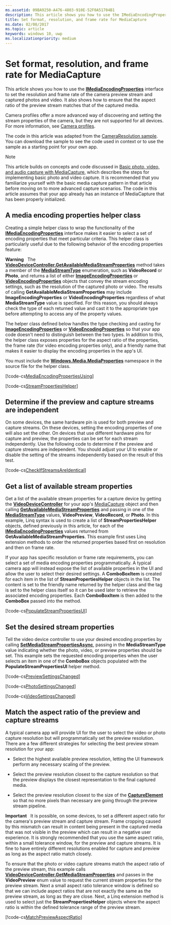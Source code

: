 ```yaml
---
ms.assetid: 09BA9250-A476-4803-910E-52F0A51704B1
description: This article shows you how to use the IMediaEncodingProperties interface to set the resolution and frame rate of the camera preview stream and captured photos and video.
title: Set format, resolution, and frame rate for MediaCapture
ms.date: 02/08/2017
ms.topic: article
keywords: windows 10, uwp
ms.localizationpriority: medium
---
```

# Set format, resolution, and frame rate for MediaCapture



This article shows you how to use the [**IMediaEncodingProperties**](/uwp/api/Windows.Media.MediaProperties.IMediaEncodingProperties) interface to set the resolution and frame rate of the camera preview stream and captured photos and video. It also shows how to ensure that the aspect ratio of the preview stream matches that of the captured media.

Camera profiles offer a more advanced way of discovering and setting the stream properties of the camera, but they are not supported for all devices. For more information, see [Camera profiles](camera-profiles.md).

The code in this article was adapted from the [CameraResolution sample](https://github.com/Microsoft/Windows-universal-samples/tree/master/Samples/CameraResolution). You can download the sample to see the code used in context or to use the sample as a starting point for your own app.

> [!NOTE] 
> This article builds on concepts and code discussed in [Basic photo, video, and audio capture with MediaCapture](basic-photo-video-and-audio-capture-with-MediaCapture.md), which describes the steps for implementing basic photo and video capture. It is recommended that you familiarize yourself with the basic media capture pattern in that article before moving on to more advanced capture scenarios. The code in this article assumes that your app already has an instance of MediaCapture that has been properly initialized.

## A media encoding properties helper class

Creating a simple helper class to wrap the functionality of the [**IMediaEncodingProperties**](/uwp/api/Windows.Media.MediaProperties.IMediaEncodingProperties) interface makes it easier to select a set of encoding properties that meet particular criteria. This helper class is particularly useful due to the following behavior of the encoding properties feature:

**Warning**  
The [**VideoDeviceController.GetAvailableMediaStreamProperties**](/uwp/api/windows.media.devices.videodevicecontroller.getavailablemediastreamproperties) method takes a member of the [**MediaStreamType**](/uwp/api/Windows.Media.Capture.MediaStreamType) enumeration, such as **VideoRecord** or **Photo**, and returns a list of either [**ImageEncodingProperties**](/uwp/api/Windows.Media.MediaProperties.ImageEncodingProperties) or [**VideoEncodingProperties**](/uwp/api/Windows.Media.MediaProperties.VideoEncodingProperties) objects that convey the stream encoding settings, such as the resolution of the captured photo or video. The results of calling **GetAvailableMediaStreamProperties** may include **ImageEncodingProperties** or **VideoEncodingProperties** regardless of what **MediaStreamType** value is specified. For this reason, you should always check the type of each returned value and cast it to the appropriate type before attempting to access any of the property values.

The helper class defined below handles the type checking and casting for [**ImageEncodingProperties**](/uwp/api/Windows.Media.MediaProperties.ImageEncodingProperties) or [**VideoEncodingProperties**](/uwp/api/Windows.Media.MediaProperties.VideoEncodingProperties) so that your app code doesn't need to distinguish between the two types. In addition to this, the helper class exposes properties for the aspect ratio of the properties, the frame rate (for video encoding properties only), and a friendly name that makes it easier to display the encoding properties in the app's UI.

You must include the [**Windows.Media.MediaProperties**](/uwp/api/Windows.Media.MediaProperties) namespace in the source file for the helper class.

[!code-cs[MediaEncodingPropertiesUsing](./code/BasicMediaCaptureWin10/cs/MainPage.xaml.cs#SnippetMediaEncodingPropertiesUsing)]

[!code-cs[StreamPropertiesHelper](./code/BasicMediaCaptureWin10/cs/StreamPropertiesHelper.cs#SnippetStreamPropertiesHelper)]

## Determine if the preview and capture streams are independent

On some devices, the same hardware pin is used for both preview and capture streams. On these devices, setting the encoding properties of one will also set the other. On devices that use different hardware pins for capture and preview, the properties can be set for each stream independently. Use the following code to determine if the preview and capture streams are independent. You should adjust your UI to enable or disable the setting of the streams independently based on the result of this test.

[!code-cs[CheckIfStreamsAreIdentical](./code/BasicMediaCaptureWin10/cs/MainPage.xaml.cs#SnippetCheckIfStreamsAreIdentical)]

## Get a list of available stream properties

Get a list of the available stream properties for a capture device by getting the [**VideoDeviceController**](/uwp/api/Windows.Media.Devices.VideoDeviceController) for your app's [MediaCapture](./index.md) object and then calling [**GetAvailableMediaStreamProperties**](/uwp/api/windows.media.devices.videodevicecontroller.getavailablemediastreamproperties) and passing in one of the [**MediaStreamType**](/uwp/api/Windows.Media.Capture.MediaStreamType) values, **VideoPreview**, **VideoRecord**, or **Photo**. In this example, Linq syntax is used to create a list of **StreamPropertiesHelper** objects, defined previously in this article, for each of the [**IMediaEncodingProperties**](/uwp/api/Windows.Media.MediaProperties.IMediaEncodingProperties) values returned from **GetAvailableMediaStreamProperties**. This example first uses Linq extension methods to order the returned properties based first on resolution and then on frame rate.

If your app has specific resolution or frame rate requirements, you can select a set of media encoding properties programmatically. A typical camera app will instead expose the list of available properties in the UI and allow the user to select their desired settings. A **ComboBoxItem** is created for each item in the list of **StreamPropertiesHelper** objects in the list. The content is set to the friendly name returned by the helper class and the tag is set to the helper class itself so it can be used later to retrieve the associated encoding properties. Each **ComboBoxItem** is then added to the **ComboBox** passed into the method.

[!code-cs[PopulateStreamPropertiesUI](./code/BasicMediaCaptureWin10/cs/MainPage.xaml.cs#SnippetPopulateStreamPropertiesUI)]

## Set the desired stream properties

Tell the video device controller to use your desired encoding properties by calling [**SetMediaStreamPropertiesAsync**](/uwp/api/windows.media.devices.videodevicecontroller.setmediastreampropertiesasync), passing in the **MediaStreamType** value indicating whether the photo, video, or preview properties should be set. This example sets the requested encoding properties when the user selects an item in one of the **ComboBox** objects populated with the **PopulateStreamPropertiesUI** helper method.

[!code-cs[PreviewSettingsChanged](./code/BasicMediaCaptureWin10/cs/MainPage.xaml.cs#SnippetPreviewSettingsChanged)]

[!code-cs[PhotoSettingsChanged](./code/BasicMediaCaptureWin10/cs/MainPage.xaml.cs#SnippetPhotoSettingsChanged)]

[!code-cs[VideoSettingsChanged](./code/BasicMediaCaptureWin10/cs/MainPage.xaml.cs#SnippetVideoSettingsChanged)]

## Match the aspect ratio of the preview and capture streams

A typical camera app will provide UI for the user to select the video or photo capture resolution but will programmatically set the preview resolution. There are a few different strategies for selecting the best preview stream resolution for your app:

-   Select the highest available preview resolution, letting the UI framework perform any necessary scaling of the preview.

-   Select the preview resolution closest to the capture resolution so that the preview displays the closest representation to the final captured media.

-   Select the preview resolution closest to the size of the [**CaptureElement**](/uwp/api/Windows.UI.Xaml.Controls.CaptureElement) so that no more pixels than necessary are going through the preview stream pipeline.

**Important**  
It is possible, on some devices, to set a different aspect ratio for the camera's preview stream and capture stream. Frame cropping caused by this mismatch can result in content being present in the captured media that was not visible in the preview which can result in a negative user experience. It is strongly recommended that you use the same aspect ratio, within a small tolerance window, for the preview and capture streams. It is fine to have entirely different resolutions enabled for capture and preview as long as the aspect ratio match closely.


To ensure that the photo or video capture streams match the aspect ratio of the preview stream, this example calls [**VideoDeviceController.GetMediaStreamProperties**](/uwp/api/windows.media.devices.videodevicecontroller.getmediastreamproperties) and passes in the **VideoPreview** enum value to request the current stream properties for the preview stream. Next a small aspect ratio tolerance window is defined so that we can include aspect ratios that are not exactly the same as the preview stream, as long as they are close. Next, a Linq extension method is used to select just the **StreamPropertiesHelper** objects where the aspect ratio is within the defined tolerance range of the preview stream.

[!code-cs[MatchPreviewAspectRatio](./code/BasicMediaCaptureWin10/cs/MainPage.xaml.cs#SnippetMatchPreviewAspectRatio)]

 

 